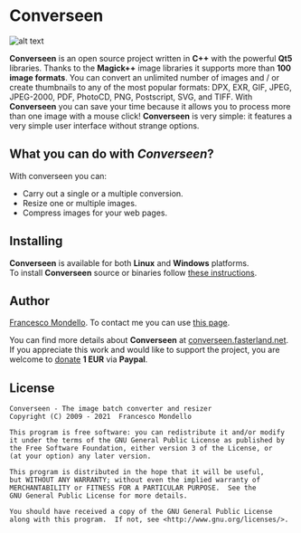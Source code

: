 # Converseen

![alt text](https://converseen.fasterland.net/res/converseen-linux.png "Converseen on Kde")

**Converseen** is an open source project written in **C++** with the powerful **Qt5** libraries.
Thanks to the **Magick++** image libraries it supports more than **100 image formats**.
You can convert an unlimited number of images and / or create thumbnails
to any of the most popular formats: DPX, EXR, GIF, JPEG, JPEG-2000, PDF, PhotoCD, PNG, Postscript, SVG, and TIFF.
With **Converseen** you can save your time because it allows you to process more than one image with a mouse click!
**Converseen** is very simple: it features a very simple user interface without strange options.

## What you can do with *Converseen*?

With converseen you can:
* Carry out a single or a multiple conversion.
* Resize one or multiple images.
* Compress images for your web pages.

## Installing

**Converseen** is available for both **Linux** and **Windows** platforms.  
To install **Converseen** source or binaries follow [these instructions](https://converseen.fasterland.net/download-for-linux/).

## Author

[Francesco Mondello](https://converseen.fasterland.net/).
To contact me you can use [this page](https://converseen.fasterland.net/contact-me/).
  
  
You can find more details about **Converseen** at [converseen.fasterland.net](https://converseen.fasterland.net/).
If you appreciate this work and would like to support the project, you are welcome to [donate](https://www.paypal.com/cgi-bin/webscr?cmd=_s-xclick&hosted_button_id=HQA6TBT5354FC) **1 EUR** via **Paypal**.  

## License
 
    Converseen - The image batch converter and resizer
    Copyright (C) 2009 - 2021  Francesco Mondello

    This program is free software: you can redistribute it and/or modify
    it under the terms of the GNU General Public License as published by
    the Free Software Foundation, either version 3 of the License, or
    (at your option) any later version.

    This program is distributed in the hope that it will be useful,
    but WITHOUT ANY WARRANTY; without even the implied warranty of
    MERCHANTABILITY or FITNESS FOR A PARTICULAR PURPOSE.  See the
    GNU General Public License for more details.

    You should have received a copy of the GNU General Public License
    along with this program.  If not, see <http://www.gnu.org/licenses/>. 
